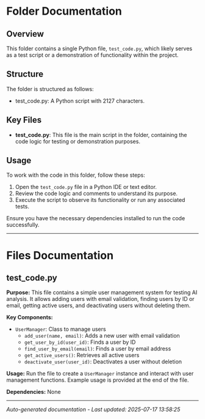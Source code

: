 # Folder Documentation

## Overview
This folder contains a single Python file, `test_code.py`, which likely serves as a test script or a demonstration of functionality within the project.

## Structure
The folder is structured as follows:
- test_code.py: A Python script with 2127 characters.

## Key Files
- **test_code.py**: This file is the main script in the folder, containing the code logic for testing or demonstration purposes.

## Usage
To work with the code in this folder, follow these steps:
1. Open the `test_code.py` file in a Python IDE or text editor.
2. Review the code logic and comments to understand its purpose.
3. Execute the script to observe its functionality or run any associated tests.

Ensure you have the necessary dependencies installed to run the code successfully.

---

# Files Documentation

## test_code.py

**Purpose:** This file contains a simple user management system for testing AI analysis. It allows adding users with email validation, finding users by ID or email, getting active users, and deactivating users without deleting them.

**Key Components:**
- `UserManager`: Class to manage users
  - `add_user(name, email)`: Adds a new user with email validation
  - `get_user_by_id(user_id)`: Finds a user by ID
  - `find_user_by_email(email)`: Finds a user by email address
  - `get_active_users()`: Retrieves all active users
  - `deactivate_user(user_id)`: Deactivates a user without deletion

**Usage:** Run the file to create a `UserManager` instance and interact with user management functions. Example usage is provided at the end of the file.

**Dependencies:** None

---
*Auto-generated documentation - Last updated: 2025-07-17 13:58:25*
